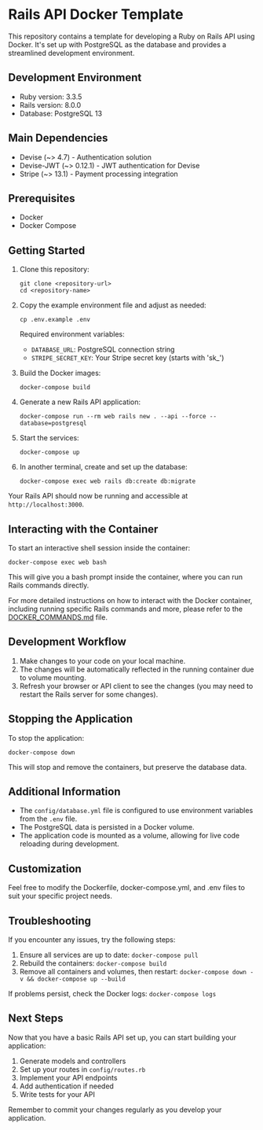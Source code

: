 # Rails API Docker Template

This repository contains a template for developing a Ruby on Rails API using Docker. It's set up with PostgreSQL as the database and provides a streamlined development environment.

## Development Environment

- Ruby version: 3.3.5
- Rails version: 8.0.0
- Database: PostgreSQL 13

## Main Dependencies

- Devise (~> 4.7) - Authentication solution
- Devise-JWT (~> 0.12.1) - JWT authentication for Devise
- Stripe (~> 13.1) - Payment processing integration

## Prerequisites

- Docker
- Docker Compose

## Getting Started

1. Clone this repository:
   ```
   git clone <repository-url>
   cd <repository-name>
   ```

2. Copy the example environment file and adjust as needed:
   ```
   cp .env.example .env
   ```

   Required environment variables:
   - `DATABASE_URL`: PostgreSQL connection string
   - `STRIPE_SECRET_KEY`: Your Stripe secret key (starts with 'sk_')

3. Build the Docker images:
   ```
   docker-compose build
   ```

4. Generate a new Rails API application:
   ```
   docker-compose run --rm web rails new . --api --force --database=postgresql
   ```

5. Start the services:
   ```
   docker-compose up
   ```

6. In another terminal, create and set up the database:
   ```
   docker-compose exec web rails db:create db:migrate
   ```

Your Rails API should now be running and accessible at `http://localhost:3000`.

## Interacting with the Container

To start an interactive shell session inside the container:
```
docker-compose exec web bash
```

This will give you a bash prompt inside the container, where you can run Rails commands directly.

For more detailed instructions on how to interact with the Docker container, including running specific Rails commands and more, please refer to the [DOCKER_COMMANDS.md](DOCKER_COMMANDS.md) file.

## Development Workflow

1. Make changes to your code on your local machine.
2. The changes will be automatically reflected in the running container due to volume mounting.
3. Refresh your browser or API client to see the changes (you may need to restart the Rails server for some changes).

## Stopping the Application

To stop the application:
```
docker-compose down
```


This will stop and remove the containers, but preserve the database data.

## Additional Information

- The `config/database.yml` file is configured to use environment variables from the `.env` file.
- The PostgreSQL data is persisted in a Docker volume.
- The application code is mounted as a volume, allowing for live code reloading during development.

## Customization

Feel free to modify the Dockerfile, docker-compose.yml, and .env files to suit your specific project needs.

## Troubleshooting

If you encounter any issues, try the following steps:

1. Ensure all services are up to date: `docker-compose pull`
2. Rebuild the containers: `docker-compose build`
3. Remove all containers and volumes, then restart: `docker-compose down -v && docker-compose up --build`

If problems persist, check the Docker logs: `docker-compose logs`

## Next Steps

Now that you have a basic Rails API set up, you can start building your application:

1. Generate models and controllers
2. Set up your routes in `config/routes.rb`
3. Implement your API endpoints
4. Add authentication if needed
5. Write tests for your API

Remember to commit your changes regularly as you develop your application.